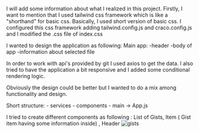 I will add some information about what I realized in this project.
Firstly, I want to mention that I used tailwind css framework which is like a "shorthand" for basic css. Basically, I used short version of basic css.
I configured this css framework adding tailwind.config.js and craco.config.js and I modified the .css file of index.css

I wanted to design the application as following:
  Main app:
            -header
            -body of app
            -information about selected file

In order to work with api's provided by git I used axios to get the data.
I also tried to have the application a bit responsive and I added some conditional rendering logic.

Obviously the design could be better but I wanted to do a mix among functionality and design.

Short structure: - services
                 - components
                 - main -> App.js


I tried to create different components as following : List of Gists, Item ( Gist item having some information inside) , Header
![gists](https://user-images.githubusercontent.com/57367539/138570846-07dbf35e-72c1-49f1-bcaf-c93ddb2a68da.png)
